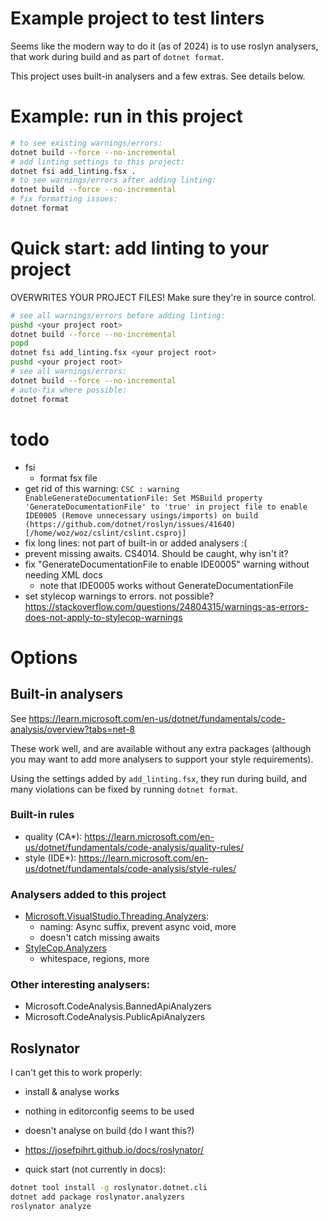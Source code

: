 # Example project to test linters

Seems like the modern way to do it (as of 2024) is to use roslyn analysers, that
work during build and as part of `dotnet format`.

This project uses built-in analysers and a few extras. See details below.

# Example: run in this project
```sh
# to see existing warnings/errors:
dotnet build --force --no-incremental
# add linting settings to this project:
dotnet fsi add_linting.fsx .
# to see warnings/errors after adding linting:
dotnet build --force --no-incremental
# fix formatting issues:
dotnet format
```

# Quick start: add linting to your project
OVERWRITES YOUR PROJECT FILES! Make sure they're in source control.

```sh
# see all warnings/errors before adding linting:
pushd <your project root>
dotnet build --force --no-incremental
popd
dotnet fsi add_linting.fsx <your project root>
pushd <your project root>
# see all warnings/errors:
dotnet build --force --no-incremental
# auto-fix where possible:
dotnet format
```

# todo
- fsi
    - format fsx file
- get rid of this warning: `CSC : warning EnableGenerateDocumentationFile: Set MSBuild property 'GenerateDocumentationFile' to 'true' in project file to enable IDE0005 (Remove unnecessary usings/imports) on build (https://github.com/dotnet/roslyn/issues/41640) [/home/woz/woz/cslint/cslint.csproj]`
- fix long lines: not part of built-in or added analysers :(
- prevent missing awaits. CS4014. Should be caught, why isn't it?
- fix "GenerateDocumentationFile to enable IDE0005" warning without needing XML
  docs
    - note that IDE0005 works without GenerateDocumentationFile
- set stylecop warnings to errors. not possible? https://stackoverflow.com/questions/24804315/warnings-as-errors-does-not-apply-to-stylecop-warnings

# Options
## Built-in analysers
See https://learn.microsoft.com/en-us/dotnet/fundamentals/code-analysis/overview?tabs=net-8

These work well, and are available without any extra packages (although you may
want to add more analysers to support your style requirements).

Using the settings added by `add_linting.fsx`, they run during build, and many
violations can be fixed by running `dotnet format`.

### Built-in rules
- quality (CA*): https://learn.microsoft.com/en-us/dotnet/fundamentals/code-analysis/quality-rules/
- style (IDE*): https://learn.microsoft.com/en-us/dotnet/fundamentals/code-analysis/style-rules/

### Analysers added to this project
- [Microsoft.VisualStudio.Threading.Analyzers](https://github.com/microsoft/vs-threading/blob/main/doc/analyzers/index.md):
    - naming: Async suffix, prevent async void, more
    - doesn't catch missing awaits
- [StyleCop.Analyzers](https://github.com/DotNetAnalyzers/StyleCopAnalyzers)
    - whitespace, regions, more

### Other interesting analysers:
- Microsoft.CodeAnalysis.BannedApiAnalyzers
- Microsoft.CodeAnalysis.PublicApiAnalyzers

## Roslynator
I can't get this to work properly:
- install & analyse works
- nothing in editorconfig seems to be used
- doesn't analyse on build (do I want this?)

- https://josefpihrt.github.io/docs/roslynator/
- quick start (not currently in docs):
```sh
dotnet tool install -g roslynator.dotnet.cli
dotnet add package roslynator.analyzers
roslynator analyze
```
